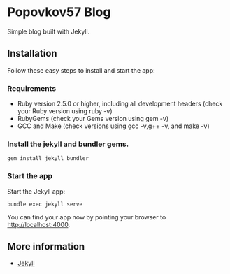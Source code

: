 # Popovkov57 Blog

Simple blog built with Jekyll.

## Installation

Follow these easy steps to install and start the app:

### Requirements

- Ruby version 2.5.0 or higher, including all development headers (check your Ruby version using ruby -v)
- RubyGems (check your Gems version using gem -v)
- GCC and Make (check versions using gcc -v,g++ -v, and make -v)

### Install the jekyll and bundler gems.

    gem install jekyll bundler

### Start the app

Start the Jekyll app:

    bundle exec jekyll serve

You can find your app now by pointing your browser to [http://localhost:4000](http://localhost:4000).

## More information

* [Jekyll](https://jekyllrb.com/)